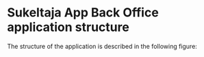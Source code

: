 # Sukeltaja App Back Office application structure

The structure of the application is described in the following figure:

